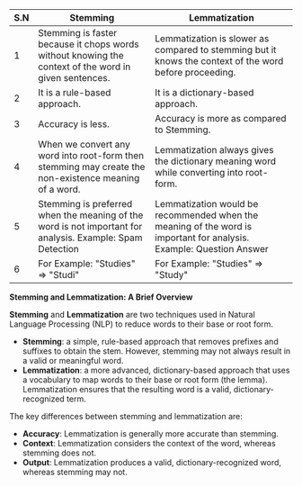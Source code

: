| S.N | Stemming                                                                                                  | Lemmatization                                                                                                       |
| --- | --------------------------------------------------------------------------------------------------------- | ------------------------------------------------------------------------------------------------------------------- |
| 1   | Stemming is faster because it chops words without knowing the context of the word in given sentences.     | Lemmatization is slower as compared to stemming but it knows the context of the word before proceeding.             |
| 2   | It is a rule-based approach.                                                                              | It is a dictionary-based approach.                                                                                  |
| 3   | Accuracy is less.                                                                                         | Accuracy is more as compared to Stemming.                                                                           |
| 4   | When we convert any word into root-form then stemming may create the non-existence meaning of a word.     | Lemmatization always gives the dictionary meaning word while converting into root-form.                             |
| 5   | Stemming is preferred when the meaning of the word is not important for analysis. Example: Spam Detection | Lemmatization would be recommended when the meaning of the word is important for analysis. Example: Question Answer |
| 6   | For Example: "Studies" => "Studi"                                                                         | For Example: "Studies" => "Study"                                                                                   |

**Stemming and Lemmatization: A Brief Overview**

**Stemming** and **Lemmatization** are two techniques used in Natural Language Processing (NLP) to reduce words to their base or root form.

* **Stemming**: a simple, rule-based approach that removes prefixes and suffixes to obtain the stem. However, stemming may not always result in a valid or meaningful word.
* **Lemmatization**: a more advanced, dictionary-based approach that uses a vocabulary to map words to their base or root form (the lemma). Lemmatization ensures that the resulting word is a valid, dictionary-recognized term.

The key differences between stemming and lemmatization are:
* **Accuracy**: Lemmatization is generally more accurate than stemming.
* **Context**: Lemmatization considers the context of the word, whereas stemming does not.
* **Output**: Lemmatization produces a valid, dictionary-recognized word, whereas stemming may not.